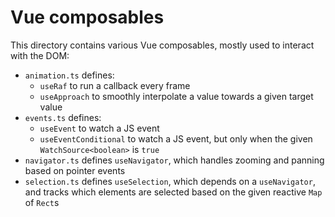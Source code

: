 # Vue composables

This directory contains various Vue composables, mostly used to interact with the DOM:

- `animation.ts` defines:
  - `useRaf` to run a callback every frame
  - `useApproach` to smoothly interpolate a value towards a given target value
- `events.ts` defines:
  - `useEvent` to watch a JS event
  - `useEventConditional` to watch a JS event, but only when the given `WatchSource<boolean>` is `true`
- `navigator.ts` defines `useNavigator`, which handles zooming and panning based on pointer events
- `selection.ts` defines `useSelection`, which depends on a `useNavigator`, and tracks which elements are selected based on the given reactive `Map` of `Rect`s
